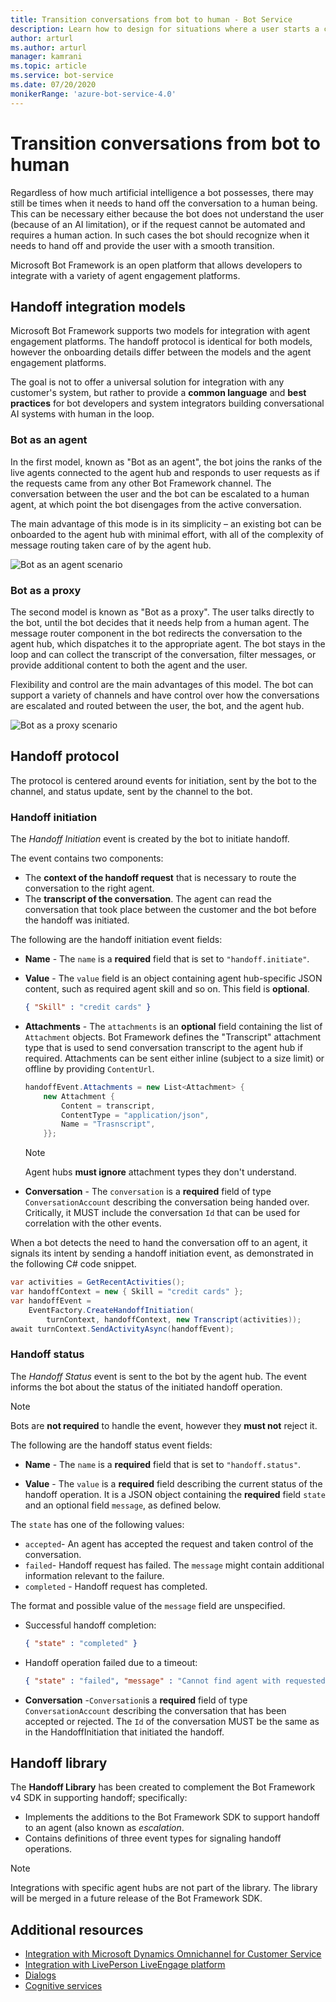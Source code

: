 ```yaml
---
title: Transition conversations from bot to human - Bot Service
description: Learn how to design for situations where a user starts a conversation with a bot and then must be handed off to a human.
author: arturl
ms.author: arturl
manager: kamrani
ms.topic: article
ms.service: bot-service
ms.date: 07/20/2020
monikerRange: 'azure-bot-service-4.0'
---
```


# Transition conversations from bot to human

Regardless of how much artificial intelligence a bot possesses, there may still be times when it needs to hand off the conversation to a human being. This can be necessary either because the bot does not understand the user (because of an AI limitation), or if the request cannot be automated and requires a human action. In such cases the bot should recognize when it needs to hand off and provide the user with a smooth transition.

Microsoft Bot Framework is an open platform that allows developers to integrate with a variety of agent engagement platforms.


<!-- We don't own this aka link, and for v4, I think there is an updated pattern.
You can read more about the Bot Framework handoff protocol <a href="https://aka.ms/bfhandoffprotocol" target="blank">here</a>.
-->

## Handoff integration models

Microsoft Bot Framework supports two models for integration with agent engagement platforms. The handoff protocol is identical for both models, however the onboarding details differ between the models and the agent engagement platforms.

The goal is not to offer a universal solution for integration with any customer's system, but rather to provide a **common language** and **best practices** for bot developers and system integrators building conversational AI systems with human in the loop.

### Bot as an agent

In the first model, known as "Bot as an agent", the bot joins the ranks of the live agents connected to the agent hub and responds to user requests as if the requests came from any other Bot Framework channel. The conversation between the user and the bot can be escalated to a human agent, at which point the bot disengages from the active conversation.

The main advantage of this mode is in its simplicity – an existing bot can be onboarded to the agent hub with minimal effort, with all of the complexity of message routing taken care of by the agent hub.

![Bot as an agent scenario](~/media/designing-bots/patterns/bot-as-agent-2.PNG)

### Bot as a proxy

The second model is known as "Bot as a proxy". The user talks directly to the bot, until the bot decides that it needs help from a human agent. The message router component in the bot redirects the conversation to the agent hub, which dispatches it to the appropriate agent. The bot stays in the loop and can collect the transcript of the conversation, filter messages, or provide additional content to both the agent and the user.

Flexibility and control are the main advantages of this model. The bot can support a variety of channels and have control over how the conversations are escalated and routed between the user, the bot, and the agent hub.

![Bot as a proxy scenario](~/media/designing-bots/patterns/bot-as-proxy-2.PNG)

## Handoff protocol

The protocol is centered around events for initiation, sent by the bot to the channel, and status update, sent by the channel to the bot.


### Handoff initiation

The *Handoff Initiation* event is created by the bot to initiate handoff.

The event contains two components:

- The **context of the handoff request** that is necessary to route the conversation to the right agent.
- The **transcript of the conversation**. The agent can read the conversation that took place between the customer and the bot before the handoff was initiated.

The following are the handoff initiation event fields:

- **Name** - The `name` is a **required** field that is set to `"handoff.initiate"`.
- **Value** - The `value` field is an object containing agent hub-specific JSON content, such as required agent skill and so on.  This field is **optional**.

    ```json
    { "Skill" : "credit cards" }
    ```

- **Attachments** - The `attachments` is an **optional** field containing the list of `Attachment` objects. Bot Framework defines the "Transcript" attachment type that is used to send conversation transcript to the agent hub if required. Attachments can be sent either inline (subject to a size limit) or offline by providing `ContentUrl`.

    ```C#
    handoffEvent.Attachments = new List<Attachment> {
        new Attachment {
            Content = transcript,
            ContentType = "application/json",
            Name = "Trasnscript",
        }};
    ```

    > [!NOTE]
    > Agent hubs **must ignore** attachment types they don't understand.

- **Conversation** - The `conversation` is a **required** field of type `ConversationAccount` describing the conversation being handed over. Critically, it MUST include the conversation `Id` that can be used for correlation with the other events.

When a bot detects the need to hand the conversation off to an agent, it signals its intent by sending a handoff initiation event, as demonstrated in the following C# code snippet.

```C#
var activities = GetRecentActivities();
var handoffContext = new { Skill = "credit cards" };
var handoffEvent =
    EventFactory.CreateHandoffInitiation(
        turnContext, handoffContext, new Transcript(activities));
await turnContext.SendActivityAsync(handoffEvent);
```

### Handoff status

The *Handoff Status* event is sent to the bot by the agent hub. The event informs the bot about the status of the initiated handoff operation.

> [!NOTE]
> Bots are **not required** to handle the event, however they **must not** reject it.

The following are the handoff status event fields:

- **Name** - The `name` is a **required** field that is set to `"handoff.status"`.

- **Value** - The `value` is a **required** field describing the current status of the handoff operation. It is a JSON object containing the **required** field `state` and an optional field `message`, as defined below.

The `state` has one of the following values:

- `accepted`- An agent has accepted the request and taken control of the conversation.
- `failed`- Handoff request has failed. The `message` might contain additional information relevant to the failure.
- `completed` - Handoff request has completed.

The format and possible value of the `message` field are unspecified.

- Successful handoff completion:

    ```json
    { "state" : "completed" }
    ```

- Handoff operation failed due to a timeout:

    ```json
    { "state" : "failed", "message" : "Cannot find agent with requested skill" }
    ```

- **Conversation** -`Conversation`is a **required** field of type `ConversationAccount` describing the conversation that has been accepted or rejected. The `Id` of the conversation MUST be the same as in the HandoffInitiation that initiated the handoff.

## Handoff library

The **Handoff Library** has been created to complement the Bot Framework v4 SDK in supporting handoff; specifically:

- Implements the additions to the Bot Framework SDK to support handoff to an agent (also known as *escalation*.
- Contains definitions of three event types for signaling handoff operations.

> [!NOTE]
> Integrations with specific agent hubs are not part of the library.
> The library will be merged in a future release of the Bot Framework SDK.

## Additional resources

- [Integration with Microsoft Dynamics Omnichannel for Customer Service](https://github.com/microsoft/BotBuilder-Samples/tree/master/experimental/handoff-library/csharp_dotnetcore/samples)
- [Integration with LivePerson LiveEngage platform](https://developers.liveperson.com/third-party-bots-microsoft-bot-framework.html)
- [Dialogs](v4sdk/bot-builder-dialog-manage-conversation-flow.md)
- [Cognitive services](https://www.microsoft.com/cognitive-services/text-analytics-api)

